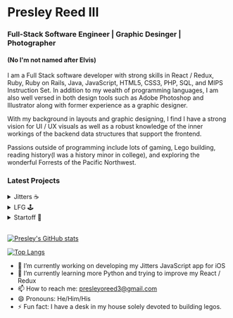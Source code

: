 # Presley Reed III
### Full-Stack Software Engineer | Graphic Desinger | Photographer
#### (No I'm not named after Elvis)

I am a Full Stack software developer with strong skills in React / Redux, Ruby, Ruby on Rails, Java, JavaScript, HTML5, CSS3, PHP, SQL, and MIPS Instruction Set. In addition to my wealth of programming languages, I am also well versed in both design tools such as Adobe Photoshop and Illustrator along with former experience as a graphic designer. 

With my background in layouts and graphic designing, I find I have a strong vision for UI / UX visuals as well as a robust knowledge of the inner workings of the backend data structures that support the frontend. 

Passions outside of programming include lots of gaming, Lego building, reading history(I was a history minor in college), and exploring the wonderful Forrests of the Pacific Northwest.

### Latest Projects
<details>
<summary>Jitters ☕️</summary>
<br>
Jitters is a JavaScipt project with the goal of monitoring ones caffeine consumption over the course of a single day. Set your daily limit and watch the waves rise as you move through the day.

- [Live Site](http://presleyoreed.com/jitters/)
- [GitHub](https://github.com/presleyoreed3/jitters)

</details>

<details>
<summary>LFG 🕹</summary>
<br>
A website built on the MERN Stack with a focus on making groups for sporting and gaming activities.

- [Live Site](http://lfg-mern.herokuapp.com)
- [GitHub](https://github.com/presleyoreed3/LFG)

</details>

<details>
<summary>Startoff 🏁</summary>
<br>
Startoff is a clone of the popular crowdfunding site Kickstarter. Written with Ruby on Rails in the backend and React/Redux on the frontend.

- [Live Site](https://start-off.herokuapp.com/#/)
- [GitHub](https://github.com/presleyoreed3/Startoff)

</details>
<br>

[![Presley's GitHub stats](https://github-readme-stats.vercel.app/api?username=presleyoreed3&theme=vue-dark)](https://github.com/anuraghazra/github-readme-stats)

[![Top Langs](https://github-readme-stats.vercel.app/api/top-langs/?username=presleyoreed3&theme=vue-dark)](https://github.com/anuraghazra/github-readme-stats)

- 🔭 I’m currently working on developing my Jitters JavaScript app for iOS
- 🌱 I’m currently learning more Python and trying to improve my React / Redux
- 📫 How to reach me: presleyoreed3@gmail.com
- 😄 Pronouns: He/Him/His
- ⚡ Fun fact: I have a desk in my house solely devoted to building legos.

<!--
**presleyoreed3/presleyoreed3** is a ✨ _special_ ✨ repository because its `README.md` (this file) appears on your GitHub profile.

Here are some ideas to get you started:

- 🔭 I’m currently working on ...
- 🌱 I’m currently learning ...
- 👯 I’m looking to collaborate on ...
- 🤔 I’m looking for help with ...
- 💬 Ask me about ...
- 📫 How to reach me: ...
- 😄 Pronouns: ...
- ⚡ Fun fact: ...
-->
